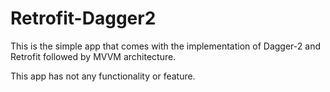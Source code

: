 # Retrofit-Dagger2

This is the simple app that comes with the implementation of Dagger-2 and Retrofit followed by MVVM architecture.

This app has not any functionality or feature.
